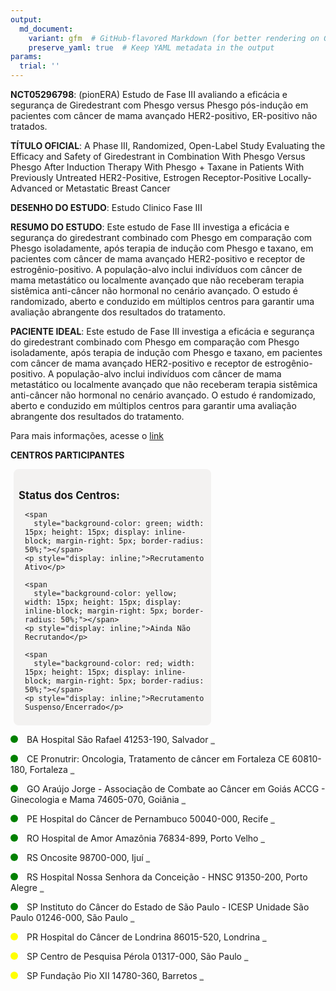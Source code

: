 ```yaml
---
output: 
  md_document:
    variant: gfm  # GitHub-flavored Markdown (for better rendering on GitHub)
    preserve_yaml: true  # Keep YAML metadata in the output
params:
  trial: ''
---
```


**NCT05296798**: (pionERA) Estudo de Fase III avaliando a eficácia e
segurança de Giredestrant com Phesgo versus Phesgo pós-indução em
pacientes com câncer de mama avançado HER2-positivo, ER-positivo não
tratados.

**TÍTULO OFICIAL**: A Phase III, Randomized, Open-Label Study Evaluating
the Efficacy and Safety of Giredestrant in Combination With Phesgo
Versus Phesgo After Induction Therapy With Phesgo + Taxane in Patients
With Previously Untreated HER2-Positive, Estrogen Receptor-Positive
Locally-Advanced or Metastatic Breast Cancer

**DESENHO DO ESTUDO**: Estudo Clinico Fase III

**RESUMO DO ESTUDO**: Este estudo de Fase III investiga a eficácia e
segurança do giredestrant combinado com Phesgo em comparação com Phesgo
isoladamente, após terapia de indução com Phesgo e taxano, em pacientes
com câncer de mama avançado HER2-positivo e receptor de
estrogênio-positivo. A população-alvo inclui indivíduos com câncer de
mama metastático ou localmente avançado que não receberam terapia
sistêmica anti-câncer não hormonal no cenário avançado. O estudo é
randomizado, aberto e conduzido em múltiplos centros para garantir uma
avaliação abrangente dos resultados do tratamento.

**PACIENTE IDEAL**: Este estudo de Fase III investiga a eficácia e
segurança do giredestrant combinado com Phesgo em comparação com Phesgo
isoladamente, após terapia de indução com Phesgo e taxano, em pacientes
com câncer de mama avançado HER2-positivo e receptor de
estrogênio-positivo. A população-alvo inclui indivíduos com câncer de
mama metastático ou localmente avançado que não receberam terapia
sistêmica anti-câncer não hormonal no cenário avançado. O estudo é
randomizado, aberto e conduzido em múltiplos centros para garantir uma
avaliação abrangente dos resultados do tratamento.

Para mais informações, acesse o
[link](https://clinicaltrials.gov/ct2/show/NCT05296798)

**CENTROS PARTICIPANTES**

<div style="margin-bottom: 8px; margin-left: 5px; padding: 8px; max-width: 300px; background-color: #f3f2f1; border-radius: 8px;">

<h4 style="font-size: 1.2em; font-weight: bold; margin-bottom: 10px;">
Status dos Centros:
</h4>

<div style="margin-left: 10px;">

    <span 
      style="background-color: green; width: 15px; height: 15px; display: inline-block; margin-right: 5px; border-radius: 50%;"></span>
    <p style="display: inline;">Recrutamento Ativo</p>

</div>

<div style="margin-left: 10px;">

    <span 
      style="background-color: yellow; width: 15px; height: 15px; display: inline-block; margin-right: 5px; border-radius: 50%;"></span>
    <p style="display: inline;">Ainda Não Recrutando</p>

</div>

<div style="margin-left: 10px;">

    <span 
      style="background-color: red; width: 15px; height: 15px; display: inline-block; margin-right: 5px; border-radius: 50%;"></span>
    <p style="display: inline;">Recrutamento Suspenso/Encerrado</p>

</div>

</div>

<span style="display: inline-block; width: 12px; height: 12px; border-radius: 50%; margin-right: 10px; padding-bottom: 0px; background-color: green;"></span>
BA Hospital São Rafael 41253-190, Salvador
<span style="color: #2E4A7F; text-decoration: none; font-weight: 500; font-size: 0.8">[REPORTAR
ERRO](https://flazar.shinyapps.io/formsapp?study_nct_id=NCT05296798&location_id=HOSPITALSAORAFAELHSRSALVADORBA41253190BRAZIL&location_full_name=Hospital%20S%C3%A3o%20Rafael%2C%2041253-190%2C%20Salvador&form_type=Reportar%20Erro)</span>

<span style="display: inline-block; width: 12px; height: 12px; border-radius: 50%; margin-right: 10px; padding-bottom: 0px; background-color: green;"></span>
CE Pronutrir: Oncologia, Tratamento de câncer em Fortaleza CE 60810-180,
Fortaleza
<span style="color: #2E4A7F; text-decoration: none; font-weight: 500; font-size: 0.8">[REPORTAR
ERRO](https://flazar.shinyapps.io/formsapp?study_nct_id=NCT05296798&location_id=PRONUTRIRSUPORTENUTRICIONALEQUIMIOTERAPIALTDAFORTALEZACE60810180BRAZIL&location_full_name=Pronutrir%3A%20Oncologia%2C%20Tratamento%20de%20c%C3%A2ncer%20em%20Fortaleza%20CE%2C%2060810-180%2C%20Fortaleza&form_type=Reportar%20Erro)</span>

<span style="display: inline-block; width: 12px; height: 12px; border-radius: 50%; margin-right: 10px; padding-bottom: 0px; background-color: green;"></span>
GO Araújo Jorge - Associação de Combate ao Câncer em Goiás ACCG -
Ginecologia e Mama 74605-070, Goiânia
<span style="color: #2E4A7F; text-decoration: none; font-weight: 500; font-size: 0.8">[REPORTAR
ERRO](https://flazar.shinyapps.io/formsapp?study_nct_id=NCT05296798&location_id=HOSPITALARAUJOJORGEDEPARTAMENTODEGINECOLOGIAEMAMAGOIANIAGO74605070BRAZIL&location_full_name=Ara%C3%BAjo%20Jorge%20-%20Associa%C3%A7%C3%A3o%20de%20Combate%20ao%20C%C3%A2ncer%20em%20Goi%C3%A1s%20ACCG%20-%20Ginecologia%20e%20Mama%2C%2074605-070%2C%20Goi%C3%A2nia&form_type=Reportar%20Erro)</span>

<span style="display: inline-block; width: 12px; height: 12px; border-radius: 50%; margin-right: 10px; padding-bottom: 0px; background-color: green;"></span>
PE Hospital do Câncer de Pernambuco 50040-000, Recife
<span style="color: #2E4A7F; text-decoration: none; font-weight: 500; font-size: 0.8">[REPORTAR
ERRO](https://flazar.shinyapps.io/formsapp?study_nct_id=NCT05296798&location_id=HOSPITALDOCANCERDEPERNAMBUCOHCPRECIFEPE50040000BRAZIL&location_full_name=Hospital%20do%20C%C3%A2ncer%20de%20Pernambuco%2C%2050040-000%2C%20Recife&form_type=Reportar%20Erro)</span>

<span style="display: inline-block; width: 12px; height: 12px; border-radius: 50%; margin-right: 10px; padding-bottom: 0px; background-color: green;"></span>
RO Hospital de Amor Amazônia 76834-899, Porto Velho
<span style="color: #2E4A7F; text-decoration: none; font-weight: 500; font-size: 0.8">[REPORTAR
ERRO](https://flazar.shinyapps.io/formsapp?study_nct_id=NCT05296798&location_id=HOSPITALDEAMORAMAZONIAPORTOVELHORO76834899BRAZIL&location_full_name=Hospital%20de%20Amor%20Amaz%C3%B4nia%2C%2076834-899%2C%20Porto%20Velho&form_type=Reportar%20Erro)</span>

<span style="display: inline-block; width: 12px; height: 12px; border-radius: 50%; margin-right: 10px; padding-bottom: 0px; background-color: green;"></span>
RS Oncosite 98700-000, Ijuí
<span style="color: #2E4A7F; text-decoration: none; font-weight: 500; font-size: 0.8">[REPORTAR
ERRO](https://flazar.shinyapps.io/formsapp?study_nct_id=NCT05296798&location_id=ONCOSITECENTRODEPESQUISACLINICAEMONCOLOGIALTDAIJUIRS98700000BRAZIL&location_full_name=Oncosite%2C%2098700-000%2C%20Iju%C3%AD&form_type=Reportar%20Erro)</span>

<span style="display: inline-block; width: 12px; height: 12px; border-radius: 50%; margin-right: 10px; padding-bottom: 0px; background-color: green;"></span>
RS Hospital Nossa Senhora da Conceição - HNSC 91350-200, Porto Alegre
<span style="color: #2E4A7F; text-decoration: none; font-weight: 500; font-size: 0.8">[REPORTAR
ERRO](https://flazar.shinyapps.io/formsapp?study_nct_id=NCT05296798&location_id=HOSPITALNOSSASENHORADACONCEICAOPORTOALEGRERS90040373BRAZIL&location_full_name=Hospital%20Nossa%20Senhora%20da%20Concei%C3%A7%C3%A3o%20-%20HNSC%2C%2091350-200%2C%20Porto%20Alegre&form_type=Reportar%20Erro)</span>

<span style="display: inline-block; width: 12px; height: 12px; border-radius: 50%; margin-right: 10px; padding-bottom: 0px; background-color: green;"></span>
SP Instituto do Câncer do Estado de São Paulo - ICESP Unidade São Paulo
01246-000, São Paulo
<span style="color: #2E4A7F; text-decoration: none; font-weight: 500; font-size: 0.8">[REPORTAR
ERRO](https://flazar.shinyapps.io/formsapp?study_nct_id=NCT05296798&location_id=INSTITUTODOCANCERDOESTADODESAOPAULOICESPSAOPAULOSP01246000BRAZIL&location_full_name=Instituto%20do%20C%C3%A2ncer%20do%20Estado%20de%20S%C3%A3o%20Paulo%20-%20ICESP%20Unidade%20S%C3%A3o%20Paulo%2C%2001246-000%2C%20S%C3%A3o%20Paulo&form_type=Reportar%20Erro)</span>

<span style="display: inline-block; width: 12px; height: 12px; border-radius: 50%; margin-right: 10px; padding-bottom: 0px; background-color: yellow;"></span>
PR Hospital do Câncer de Londrina 86015-520, Londrina
<span style="color: #2E4A7F; text-decoration: none; font-weight: 500; font-size: 0.8">[REPORTAR
ERRO](https://flazar.shinyapps.io/formsapp?study_nct_id=NCT05296798&location_id=HOSPITALDOCANCERDELONDRINALONDRINAPR86015520BRAZIL&location_full_name=Hospital%20do%20C%C3%A2ncer%20de%20Londrina%2C%2086015-520%2C%20Londrina&form_type=Reportar%20Erro)</span>

<span style="display: inline-block; width: 12px; height: 12px; border-radius: 50%; margin-right: 10px; padding-bottom: 0px; background-color: yellow;"></span>
SP Centro de Pesquisa Pérola 01317-000, São Paulo
<span style="color: #2E4A7F; text-decoration: none; font-weight: 500; font-size: 0.8">[REPORTAR
ERRO](https://flazar.shinyapps.io/formsapp?study_nct_id=NCT05296798&location_id=CLINICADEPESQUISAECENTRODEESTUDOSEMONCOLOGIAGINECOLOGICAEMAMARIALTDASAOPAULOSP01317001BRAZIL&location_full_name=Centro%20de%20Pesquisa%20P%C3%A9rola%2C%2001317-000%2C%20S%C3%A3o%20Paulo&form_type=Reportar%20Erro)</span>

<span style="display: inline-block; width: 12px; height: 12px; border-radius: 50%; margin-right: 10px; padding-bottom: 0px; background-color: yellow;"></span>
SP Fundação Pio XII 14780-360, Barretos
<span style="color: #2E4A7F; text-decoration: none; font-weight: 500; font-size: 0.8">[REPORTAR
ERRO](https://flazar.shinyapps.io/formsapp?study_nct_id=NCT05296798&location_id=FUNDACAOPIOXIIHOSPITALDECANCERDEBARRETOSBARRETOSSP14784400BRAZIL&location_full_name=Funda%C3%A7%C3%A3o%20Pio%20XII%2C%2014780-360%2C%20Barretos&form_type=Reportar%20Erro)</span>
